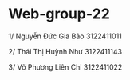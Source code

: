 # Web-group-22

1/ Nguyễn Đức Gia Bảo 3122411011

2/ Thái Thị Huỳnh Như 3122411143

3/ Võ Phương Liên Chi 3122411022
